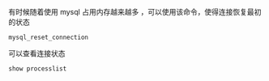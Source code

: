 有时候随着使用 mysql 占用内存越来越多 ，可以使用该命令，使得连接恢复最初的状态

```mysql
mysql_reset_connection
```

可以查看连接状态

```mysql
show processlist
```